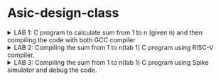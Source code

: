 # Asic-design-class

<details>
<summary>LAB 1: C program to calculate sum from 1 to n (given n) and then compiling the code with both GCC compiler</summary>

`sum1ton.c` is the file containing code to calculate the sum from 1 to n.

<p align="left">
  <img width="750" alt="1ton" src="https://github.com/user-attachments/assets/c03a8f66-e356-447a-815a-be940fdeec59">
</p>

Compiling the code using GCC compiler :
compiling the `sum1ton.c` with `gcc sum1ton.c` and run the executable file `./a.out`

<p align="left">
  <img width="750" alt="10" src="https://github.com/user-attachments/assets/9512912e-08f9-4a01-8950-b18ee442cfa4">
</p>

Output for sum from 1 to 15 is shown.

</details>

<details>
<summary>LAB 2: Compiling the sum from 1 to n(lab 1) C program using RISC-V compiler. </summary>

Compiling the code using RISC-V compiler :

<p align="left">
  <img width="750" alt="Screenshot 2024-08-07 125754" src="https://github.com/user-attachments/assets/880561bb-45f1-466d-ada0-306014f6dbff">
</p>

compiling the `sum1ton.c` using the command :
`riscv64-unknown-elf-gcc -o1 -mabi=lp64 -march=rv64i -o sum1ton.o sum1ton.c`

<p align="left">
  <img width="750" alt="Screenshot 2024-08-07 124955" src="https://github.com/user-attachments/assets/b16030f7-9103-41bb-ac09-5b6a0fd19563">
</p>

compiling the `sum1ton.c` using the command ofast :
`riscv64-unknown-elf-gcc -ofast -mabi=lp64 -march=rv64i -o sum1ton.o sum1ton.c`

<p align="left">
  <img width="750" alt="2Screenshot 2024-08-07 125611" src="https://github.com/user-attachments/assets/52816414-52f2-49cd-b9e0-b25e3db9c375">
</p>
</details>



<details>
<summary>LAB 3: Compiling the sum from 1 to n(lab 1) C program using Spike simulator and debug the code. </summary>



</details>
